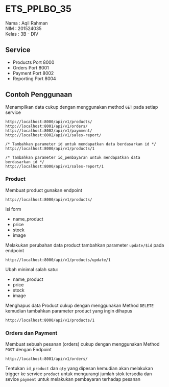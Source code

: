 # ETS_PPLBO_35
Nama  : Aqil Rahman<br />
NIM   : 201524035<br />
Kelas : 3B - DIV<br />

## Service
* Products Port 8000
* Orders Port 8001
* Payment Port 8002
* Reporting Port 8004

## Contoh Penggunaan
Menampilkan data cukup dengan menggunakan method `GET` pada setiap service
```
http://localhost:8000/api/v1/products/
http://localhost:8001/api/v1/orders/
http://localhost:8002/api/v1/paymment/
http://localhost:8002/api/v1/sales-report/

/* Tambahkan parameter id untuk mendapatkan data berdasarkan id */
http://localhost:8000/api/v1/products/1

/* Tambahkan parameter id_pembayaran untuk mendapatkan data berdasarkan id */
http://localhost:8000/api/v1/sales-report/1
```

### Product
Membuat product gunakan endpoint
```
http://localhost:8000/api/v1/products/
```
Isi form
* name_product
* price
* stock
* image

Melakukan perubahan data product tambahkan parameter `update/$id` pada endpoint

```
http://localhost:8000/api/v1/products/update/1
```
Ubah minimal salah satu:
* name_product
* price
* stock
* image

Menghapus data Product cukup dengan menggunakan Method `DELETE` kemudian tambahkan parameter product yang ingin dihapus
```
http://localhost:8000/api/v1/products/1
```
### Orders dan Payment
Membuat sebuah pesanan (orders) cukup dengan menggunakan Method `POST` dengan Endpoint 
```
http://localhost:8001/api/v1/orders/
```
Tentukan `id_product` dan `qty` yang dipesan kemudian akan melakukan trigger ke service `product` untuk mengurangi jumlah stok tersedia dan sevice `payment` untuk melakukan pembayaran terhadap pesanan
